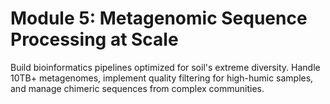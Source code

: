 # **Module 5: Metagenomic Sequence Processing at Scale**

Build bioinformatics pipelines optimized for soil's extreme diversity. Handle 10TB+ metagenomes, implement quality filtering for high-humic samples, and manage chimeric sequences from complex communities.
